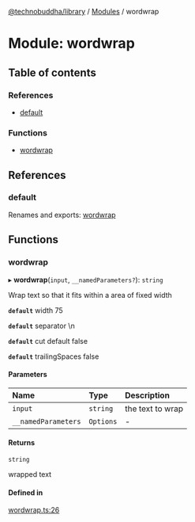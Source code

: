 [@technobuddha/library](../../README.md) / [Modules](../Modules.md) / wordwrap

# Module: wordwrap

## Table of contents

### References

- [default](wordwrap.md#default)

### Functions

- [wordwrap](wordwrap.md#wordwrap)

## References

### default

Renames and exports: [wordwrap](wordwrap.md#wordwrap)

## Functions

### wordwrap

▸ **wordwrap**(`input`, `__namedParameters?`): `string`

Wrap text so that it fits within a area of fixed width

**`default`** width 75

**`default`** separator \n

**`default`** cut default false

**`default`** trailingSpaces false

#### Parameters

| Name | Type | Description |
| :------ | :------ | :------ |
| `input` | `string` | the text to wrap |
| `__namedParameters` | `Options` | - |

#### Returns

`string`

wrapped text

#### Defined in

[wordwrap.ts:26](../../src/wordwrap.ts#L26)
